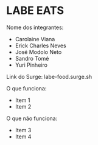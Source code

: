 # LABE EATS

Nome dos integrantes: 
- Carolaine Viana
- Erick Charles Neves
- José Modolo Neto
- Sandro Tomé
- Yuri Pinheiro

Link do Surge: labe-food.surge.sh

O que funciona:
- Item 1
- Item 2

O que não funciona: 
- Item 3
- Item 4
